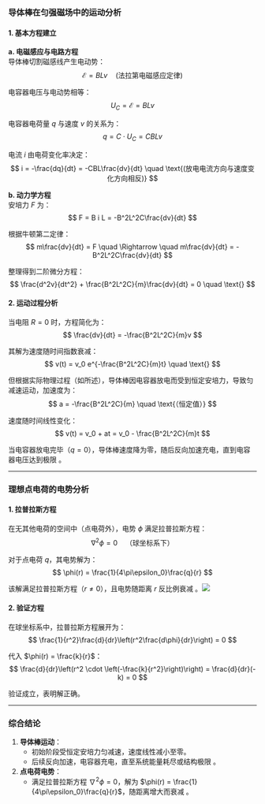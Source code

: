 ### 导体棒在匀强磁场中的运动分析

#### 1. 基本方程建立  
**a. 电磁感应与电路方程**  
导体棒切割磁感线产生电动势：  
$$
\mathcal{E} = BLv \quad \text{(法拉第电磁感应定律)}  
$$
  
电容器电压与电动势相等：  
$$
U_C = \mathcal{E} = BLv  
$$
  
电容器电荷量 $q$ 与速度 $v$ 的关系为：  
$$
q = C \cdot U_C = CBLv  
$$
  
电流 $i$ 由电荷变化率决定：  
$$
i = -\frac{dq}{dt} = -CBL\frac{dv}{dt} \quad \text{(放电电流方向与速度变化方向相反)}  
$$
  

**b. 动力学方程**  
安培力 $F$ 为：  
$$
F = B i L = -B^2L^2C\frac{dv}{dt}  
$$
  
根据牛顿第二定律：  
$$
m\frac{dv}{dt} = F \quad \Rightarrow \quad m\frac{dv}{dt} = -B^2L^2C\frac{dv}{dt}  
$$
  
整理得到二阶微分方程：  
$$
\frac{d^2v}{dt^2} + \frac{B^2L^2C}{m}\frac{dv}{dt} = 0 \quad \text{}  
$$
  

#### 2. 运动过程分析  
当电阻 $R = 0$ 时，方程简化为：  
$$
\frac{dv}{dt} = -\frac{B^2L^2C}{m}v  
$$
  
其解为速度随时间指数衰减：  
$$
v(t) = v_0 e^{-\frac{B^2L^2C}{m}t} \quad \text{}  
$$
  
但根据实际物理过程（如所述），导体棒因电容器放电而受到恒定安培力，导致匀减速运动，加速度为：  
$$
a = -\frac{B^2L^2C}{m} \quad \text{（恒定值）}  
$$
  
速度随时间线性变化：  
$$
v(t) = v_0 + at = v_0 - \frac{B^2L^2C}{m}t  
$$
  
当电容器放电完毕（$q=0$），导体棒速度降为零，随后反向加速充电，直到电容器电压达到极限 。  

---

### 理想点电荷的电势分析  

#### 1. 拉普拉斯方程  
在无其他电荷的空间中（点电荷外），电势 $\phi$ 满足拉普拉斯方程：  
$$
\nabla^2\phi = 0 \quad \text{（球坐标系下）}  
$$
  
对于点电荷 $q$，其电势解为：  
$$
\phi(r) = \frac{1}{4\pi\epsilon_0}\frac{q}{r}  
$$
  
该解满足拉普拉斯方程（$r \neq 0$），且电势随距离 $r$ 反比例衰减 。![](https://metaso-static.oss-cn-beijing.aliyuncs.com/metaso/pdf2texts/figures/57463348-905d-42af-a8cb-ec5f5c2f320b/8_8.jpg)
  

#### 2. 验证方程  
在球坐标系中，拉普拉斯方程展开为：  
$$
\frac{1}{r^2}\frac{d}{dr}\left(r^2\frac{d\phi}{dr}\right) = 0  
$$
  
代入 $\phi(r) = \frac{k}{r}$：  
$$
\frac{d}{dr}\left(r^2 \cdot \left(-\frac{k}{r^2}\right)\right) = \frac{d}{dr}(-k) = 0  
$$

验证成立，表明解正确。  

---

### 综合结论  
1. **导体棒运动**：  
   - 初始阶段受恒定安培力匀减速，速度线性减小至零。  
   - 后续反向加速，电容器充电，直至系统能量耗尽或结构极限 。  
2. **点电荷电势**：  
   - 满足拉普拉斯方程 $\nabla^2\phi = 0$，解为 $\phi(r) = \frac{1}{4\pi\epsilon_0}\frac{q}{r}$，随距离增大而衰减 。